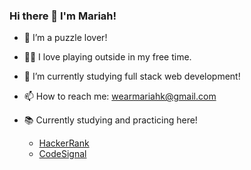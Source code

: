 ### Hi there 👋 I'm Mariah!

- 🔭 I’m a puzzle lover!
- 🫶🏻 I love playing outside in my free time.
- 🌱 I’m currently studying full stack web development!
- 📫 How to reach me: <wearmariahk@gmail.com>

- 📚 Currently studying and practicing here!
    - [HackerRank](https://www.hackerrank.com/wearmariahk)
    - [CodeSignal](https://app.codesignal.com/profile/mariahw4)
